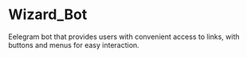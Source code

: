 # Wizard_Bot
Еelegram bot that provides users with convenient access to links, with buttons and menus for easy interaction.
